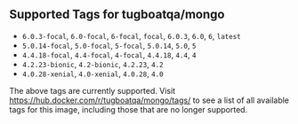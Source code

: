## Supported Tags for tugboatqa/mongo

* `6.0.3-focal`, `6.0-focal`, `6-focal`, `focal`, `6.0.3`, `6.0`, `6`, `latest`
* `5.0.14-focal`, `5.0-focal`, `5-focal`, `5.0.14`, `5.0`, `5`
* `4.4.18-focal`, `4.4-focal`, `4-focal`, `4.4.18`, `4.4`, `4`
* `4.2.23-bionic`, `4.2-bionic`, `4.2.23`, `4.2`
* `4.0.28-xenial`, `4.0-xenial`, `4.0.28`, `4.0`

The above tags are currently supported. Visit https://hub.docker.com/r/tugboatqa/mongo/tags/ to see a list of all available tags for this image, including those that are no longer supported.
